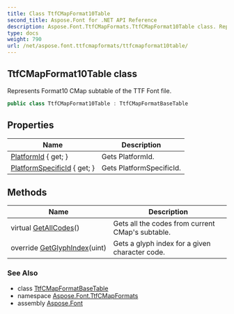 ```yaml
---
title: Class TtfCMapFormat10Table
second_title: Aspose.Font for .NET API Reference
description: Aspose.Font.TtfCMapFormats.TtfCMapFormat10Table class. Represents Format10 CMap subtable of the TTF Font file
type: docs
weight: 790
url: /net/aspose.font.ttfcmapformats/ttfcmapformat10table/
---
```

## TtfCMapFormat10Table class

Represents Format10 CMap subtable of the TTF Font file.

```csharp
public class TtfCMapFormat10Table : TtfCMapFormatBaseTable
```

## Properties

| Name | Description |
| --- | --- |
| [PlatformId](../../aspose.font.ttfcmapformats/ttfcmapformatbasetable/platformid/) { get; } | Gets PlatformId. |
| [PlatformSpecificId](../../aspose.font.ttfcmapformats/ttfcmapformatbasetable/platformspecificid/) { get; } | Gets PlatformSpecificId. |

## Methods

| Name | Description |
| --- | --- |
| virtual [GetAllCodes](../../aspose.font.ttfcmapformats/ttfcmapformatbasetable/getallcodes/)() | Gets all the codes from current CMap's subtable. |
| override [GetGlyphIndex](../../aspose.font.ttfcmapformats/ttfcmapformat10table/getglyphindex/)(uint) | Gets a glyph index for a given character code. |

### See Also

* class [TtfCMapFormatBaseTable](../ttfcmapformatbasetable/)
* namespace [Aspose.Font.TtfCMapFormats](../../aspose.font.ttfcmapformats/)
* assembly [Aspose.Font](../../)


